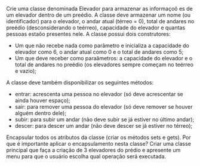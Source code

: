 Crie uma classe denominada Elevador para armazenar as informaçoõ es de um elevador dentro
de um preédio. A classe deve armazenar um nome (ou identificador) para o elevador, o andar
atual (térreo = 0), total de andares no preédio (desconsiderando o teérreo), capacidade do
elevador e quantas pessoas estaõo presentes nele. A classe possui dois construtores:


- Um que não recebe nada como parâmetro e inicializa a capacidade do elevador como 6,
o andar atual como 0 e o total de andares como 5;
- Um que deve receber como paraâmetros: a capacidade do elevador e o total de andares
no preédio (os elevadores sempre começam no teérreo e vazio);


A classe deve também disponibilizar os seguintes métodos:

- entrar: acrescenta uma pessoa no elevador (só deve acrescentar se ainda houver espaço);
- sair: para remover uma pessoa do elevador (só deve remover se houver alguém dentro dele);
- subir: para subir um andar (não deve subir se já estiver no último andar);
- descer: para descer um andar (não deve descer se já estiver no térreo);


Encapsular todos os atributos da classe (criar os métodos sets e gets). Por que é importante aplicar o
encapsulamento nesta classe?
Criar uma classe principal que faça a criação de 3 elevadores do prédio e apresente um menu para
que o usuário escolha qual operação será executada.
